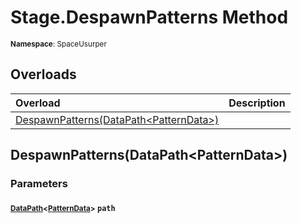 # Stage.DespawnPatterns Method

<small>**Namespace**: SpaceUsurper</small>

## Overloads

<div markdown="1" class="member-table">

| Overload | Description |
| :------- | ----------- |
| [DespawnPatterns(DataPath&lt;PatternData&gt;)](#DataPath_) |  | 

</div>

## DespawnPatterns(DataPath&lt;PatternData&gt;)
### Parameters
#### <small>[DataPath](../DataPath-1.md)&lt;[PatternData](../PatternData.md)&gt;</small> `path`

